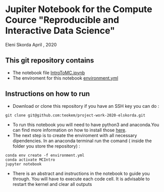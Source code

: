# Jupiter Notebook for the Compute Cource      "Reproducible and Interactive Data Science"

Eleni Skorda
April , 2020

## This git repository contains 
* The notebook file [IntroToMC.ipynb](https://github.com/teokem/project-work-2020-elskorda/blob/master/IntroToMC.ipynb)
* The enviroment for this notebook [environment.yml](https://github.com/teokem/project-work-2020-elskorda/blob/master/environment.yml)

## Instructions on how to run 
* Download or clone this repository if you have an SSH key you can do :
```
git clone git@github.com:teokem/project-work-2020-elskorda.git
```
* To run this notebook you will need to have python3 and anaconda.You can find more information on how to install those [here](https://github.com/mlund/jupyter-course#preparation-before-the-first-session).
* The next step is to create the enviroment with all necessary dipendencies. In an anaconda terminal run the comand ( inside the folder you store the repository) : 

```
conda env create -f environment.yml
conda activate MCIntro
jupyter notebook
```
* There is an abstract and instructions in the notebook to guide you through. You will have to execute each code cell. It is advisable to restart the kernel and clear all outputs  

